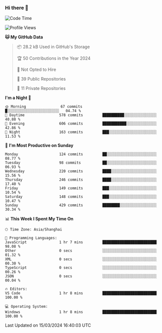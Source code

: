 ### Hi there 👋

<!--
**robinWongM/robinWongM** is a ✨ _special_ ✨ repository because its `README.md` (this file) appears on your GitHub profile.

Here are some ideas to get you started:

- 🔭 I’m currently working on ...
- 🌱 I’m currently learning ...
- 👯 I’m looking to collaborate on ...
- 🤔 I’m looking for help with ...
- 💬 Ask me about ...
- 📫 How to reach me: ...
- 😄 Pronouns: ...
- ⚡ Fun fact: ...
-->

<!--START_SECTION:waka-->
![Code Time](http://img.shields.io/badge/Code%20Time-182%20hrs%209%20mins-blue)

![Profile Views](http://img.shields.io/badge/Profile%20Views-0-blue)

**🐱 My GitHub Data** 

> 📦 28.2 kB Used in GitHub's Storage 
 > 
> 🏆 50 Contributions in the Year 2024
 > 
> 🚫 Not Opted to Hire
 > 
> 📜 39 Public Repositories 
 > 
> 🔑 11 Private Repositories 
 > 
**I'm a Night 🦉** 

```text
🌞 Morning                67 commits          █░░░░░░░░░░░░░░░░░░░░░░░░   04.74 % 
🌆 Daytime                578 commits         ██████████░░░░░░░░░░░░░░░   40.88 % 
🌃 Evening                606 commits         ███████████░░░░░░░░░░░░░░   42.86 % 
🌙 Night                  163 commits         ███░░░░░░░░░░░░░░░░░░░░░░   11.53 % 
```
📅 **I'm Most Productive on Sunday** 

```text
Monday                   124 commits         ██░░░░░░░░░░░░░░░░░░░░░░░   08.77 % 
Tuesday                  98 commits          ██░░░░░░░░░░░░░░░░░░░░░░░   06.93 % 
Wednesday                220 commits         ████░░░░░░░░░░░░░░░░░░░░░   15.56 % 
Thursday                 246 commits         ████░░░░░░░░░░░░░░░░░░░░░   17.40 % 
Friday                   149 commits         ███░░░░░░░░░░░░░░░░░░░░░░   10.54 % 
Saturday                 148 commits         ███░░░░░░░░░░░░░░░░░░░░░░   10.47 % 
Sunday                   429 commits         ████████░░░░░░░░░░░░░░░░░   30.34 % 
```


📊 **This Week I Spent My Time On** 

```text
🕑︎ Time Zone: Asia/Shanghai

💬 Programming Languages: 
JavaScript               1 hr 7 mins         █████████████████████████   98.08 % 
Other                    0 secs              ░░░░░░░░░░░░░░░░░░░░░░░░░   01.32 % 
XML                      0 secs              ░░░░░░░░░░░░░░░░░░░░░░░░░   00.30 % 
TypeScript               0 secs              ░░░░░░░░░░░░░░░░░░░░░░░░░   00.26 % 
JSON                     0 secs              ░░░░░░░░░░░░░░░░░░░░░░░░░   00.04 % 

🔥 Editors: 
VS Code                  1 hr 8 mins         █████████████████████████   100.00 % 

💻 Operating System: 
Windows                  1 hr 8 mins         █████████████████████████   100.00 % 
```


 Last Updated on 15/03/2024 16:40:03 UTC
<!--END_SECTION:waka-->

